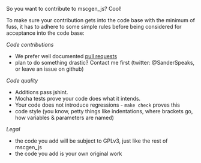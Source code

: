 So you want to contribute to mscgen_js? Cool!

To make sure your contribution gets into the code base with the minimum of fuss,
it has to adhere to some simple rules before being considered for acceptance into
the code base:

*Code contributions* 
- We prefer well documented [pull requests](https://help.github.com/articles/fork-a-repo)
- plan to do something drastic? Contact me first (twitter: @SanderSpeaks, or leave an issue on github)

*Code quality*
- Additions pass jshint.
- Mocha tests prove your code does what it intends. 
- Your code does not introduce regressions - ```make check``` proves this
- code style (you know, petty things like indentations, where brackets go, how variables &
  parameters are named) 

*Legal*
- the code you add will be subject to GPLv3, just like the rest of mscgen_js
- the code you add is your own original work
